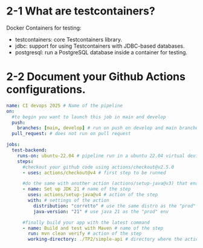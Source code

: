 # 2-1 What are testcontainers?

Docker Containers for testing:

- testcontainers: core Testcontainers library.
- jdbc: support for using Testcontainers with JDBC-based databases.
- postgresql: run a PostgreSQL database inside a container for testing.

# 2-2 Document your Github Actions configurations.

```yaml
name: CI devops 2025 # Name of the pipeline
on:
  #to begin you want to launch this job in main and develop
  push:
    branches: [main, develop] # run on push on develop and main branches
  pull_request: # does not run on pull request

jobs:
  test-backend:
    runs-on: ubuntu-22.04 # pipeline run in a ubuntu 22.04 virtual device
    steps:
      #checkout your github code using actions/checkout@v2.5.0
      - uses: actions/checkout@v4 # first step to be runned

      #do the same with another action (actions/setup-java@v3) that enable to setup jdk 21
      - name: Set up JDK 21 # name of the step
        uses: actions/setup-java@v4 # action of the step
        with: # settings of the action
          distribution: "corretto" # use the same distro as the "prod" env
          java-version: "21" # use java 21 as the "prod" env

      #finally build your app with the latest command
      - name: Build and test with Maven # name of the step
        run: mvn clean verify # action of the step
        working-directory: ./TP2/simple-api # directory where the action will be run
```

